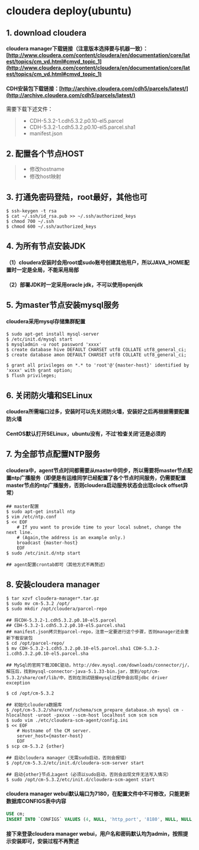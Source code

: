 # cloudera deploy(ubuntu)
## 1. download cloudera

#### cloudera manager下载链接（注意版本选择要与机器一致）：[http://www.cloudera.com/content/cloudera/en/documentation/core/latest/topics/cm_vd.html#cmvd_topic_1](http://www.cloudera.com/content/cloudera/en/documentation/core/latest/topics/cm_vd.html#cmvd_topic_1)

#### CDH安装包下载链接：[http://archive.cloudera.com/cdh5/parcels/latest/](http://archive.cloudera.com/cdh5/parcels/latest/)
需要下载下述文件：
>* CDH-5.3.2-1.cdh5.3.2.p0.10-el5.parcel
>* CDH-5.3.2-1.cdh5.3.2.p0.10-el5.parcel.sha1
>* manifest.json

## 2. 配置各个节点HOST
>* 修改hostname
>* 修改host映射

## 3. 打通免密码登陆，root最好，其他也可

```shell
$ ssh-keygen -t rsa
$ cat ~/.ssh/id_rsa.pub >> ~/.ssh/authorized_keys
$ chmod 700 ~/.ssh
$ chmod 600 ~/.ssh/authorized_keys
```

## 4. 为所有节点安装JDK

#### （1）cloudera安装时会用root或sudo账号创建其他用户，所以JAVA_HOME配置时一定是全局，不能采用局部
#### （2）部署JDK时一定采用oracle jdk，不可以使用openjdk

## 5. 为master节点安装mysql服务

#### cloudera采用mysql存储集群配置
```shell
$ sudo apt-get install mysql-server
$ /etc/init.d/mysql start
$ mysqladmin -u root password 'xxxx'
$ create database hive DEFAULT CHARSET utf8 COLLATE utf8_general_ci;
$ create database amon DEFAULT CHARSET utf8 COLLATE utf8_general_ci;

$ grant all privileges on *.* to 'root'@'{master-host}' identified by 'xxxx' with grant option;
$ flush privileges;
```

## 6. 关闭防火墙和SELinux

#### cloudera所需端口过多，安装时可以先关闭防火墙，安装好之后再根据需要配置防火墙

#### CentOS默认打开SELinux，ubuntu没有，不过‘检查关闭’还是必须的

## 7. 为全部节点配置NTP服务

#### cloudera中，agent节点时间都需要从master中同步，所以需要将master节点配置ntp广播服务（即便是有运维同学已经配置了各个节点时间服务，仍需要配置master节点的ntp广播服务，否则cloudera启动服务状态会出现clock offset异常）

```shell
## master配置
$ sudo apt-get install ntp
$ vim /etc/ntp.conf
$ << EOF
	# If you want to provide time to your local subnet, change the next line.
	# (Again,the address is an example only.)
	broadcast {master-host}
	EOF
$ sudo /etc/init.d/ntp start 

## agent配置crontab即可（其他方式不再赘述）
```

## 8. 安装cloudera manager

```shell
$ tar xzvf cloudera-manager*.tar.gz
$ sudo mv cm-5.3.2 /opt/
$ sudo mkdir /opt/cloudera/parcel-repo

## 将CDH-5.3.2-1.cdh5.3.2.p0.10-el5.parcel
## CDH-5.3.2-1.cdh5.3.2.p0.10-el5.parcel.sha1
## manifest.json拷贝到parcel-repo，注意一定要进行这个步骤，否则manager还会重新下载安装包
$ cd /opt/parcel-repo/
$ mv CDH-5.3.2-1.cdh5.3.2.p0.10-el5.parcel.sha1 CDH-5.3.2-1.cdh5.3.2.p0.10-el5.parcel.sha

## MySql的官网下载JDBC驱动，http://dev.mysql.com/downloads/connector/j/，解压后，找到mysql-connector-java-5.1.33-bin.jar，放到/opt/cm-5.3.2/share/cmf/lib/中，否则在测试链接mysql过程中会出现jdbc driver exception

$ cd /opt/cm-5.3.2

## 初始化cloudera数据库
$ /opt/cm-5.3.2/share/cmf/schema/scm_prepare_database.sh mysql cm -hlocalhost -uroot -pxxxx --scm-host localhost scm scm scm
$ sudo vim ./etc/cloudera-scm-agent/config.ini
$ << EOF
	# Hostname of the CM server.
	server_host={master-host}
	EOF
$ scp cm-5.3.2 {other}

## 启动cloudera manager（无需sudo启动，否则会报错）
$ /opt/cm-5.3.2/etc/init.d/cloudera-scm-server start

## 启动{other}节点上agent（必须以sudo启动，否则会出现文件无法写入情况）
$ sudo /opt/cm-5.3.2/etc/init.d/cloudera-scm-agent start
```
#### cloudera manager webui默认端口为7180，在配置文件中不可修改，只能更新数据库CONFIGS表中内容
```sql
USE cm;
INSERT INTO `CONFIGS` VALUES (4, NULL, 'http_port', '8180', NULL, NULL, 2, 2, NULL);
```

#### 接下来登录cloudera manager webui，用户名和密码默认均为admin，按照提示安装即可，安装过程不再赘述





